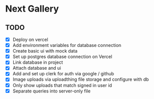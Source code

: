 # Next Gallery

## TODO

- [x] Deploy on vercel
- [x] Add environment variables for database connection
- [x] Create basic ui with mock data
- [x] Set up postgres database connection on Vercel
- [x] Link database in project
- [x] Attach database and ui
- [x] Add and set up clerk for auth via google / github
- [x] Image uploads via uploadthing file storage and configure with db
- [x] Only show uploads that match signed in user id
- [x] Separate queries into server-only file
